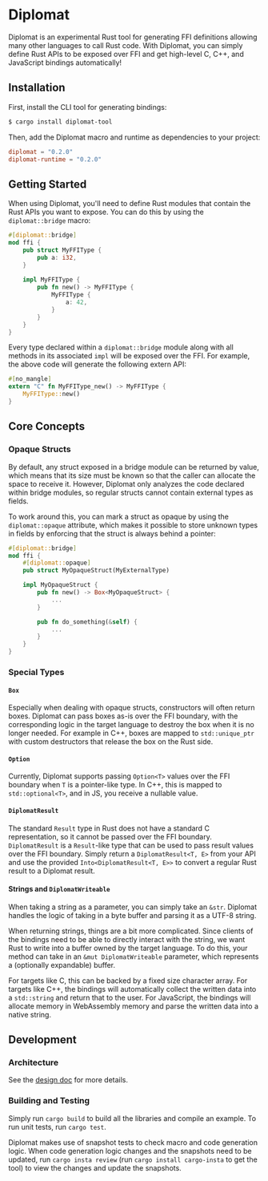 # Diplomat
Diplomat is an experimental Rust tool for generating FFI definitions allowing many other languages to call Rust code. With Diplomat, you can simply define Rust APIs to be exposed over FFI and get high-level C, C++, and JavaScript bindings automatically!

## Installation
First, install the CLI tool for generating bindings:
```bash
$ cargo install diplomat-tool
```

Then, add the Diplomat macro and runtime as dependencies to your project:
```toml
diplomat = "0.2.0"
diplomat-runtime = "0.2.0"
```

## Getting Started
When using Diplomat, you'll need to define Rust modules that contain the Rust APIs you want to expose. You can do this by using the `diplomat::bridge` macro:
```rust
#[diplomat::bridge]
mod ffi {
    pub struct MyFFIType {
        pub a: i32,
    }
    
    impl MyFFIType {
        pub fn new() -> MyFFIType {
            MyFFIType {
                a: 42,
            }
        }
    }
}
```

Every type declared within a `diplomat::bridge` module along with all methods in its associated `impl` will be exposed over the FFI. For example, the above code will generate the following extern API:
```rust
#[no_mangle]
extern "C" fn MyFFIType_new() -> MyFFIType {
    MyFFIType::new()
}
```
## Core Concepts
### Opaque Structs
By default, any struct exposed in a bridge module can be returned by value, which means that its size must be known so that the caller can allocate the space to receive it. However, Diplomat only analyzes the code declared within bridge modules, so regular structs cannot contain external types as fields.

To work around this, you can mark a struct as opaque by using the `diplomat::opaque` attribute, which makes it possible to store unknown types in fields by enforcing that the struct is always behind a pointer:
```rust
#[diplomat::bridge]
mod ffi {
    #[diplomat::opaque]
    pub struct MyOpaqueStruct(MyExternalType)

    impl MyOpaqueStruct {
        pub fn new() -> Box<MyOpaqueStruct> {
            ...
        }

        pub fn do_something(&self) {
            ...
        }
    }
}
```

### Special Types
#### `Box`
Especially when dealing with opaque structs, constructors will often return boxes. Diplomat can pass boxes as-is over the FFI boundary, with the corresponding logic in the target language to destroy the box when it is no longer needed. For example in C++, boxes are mapped to `std::unique_ptr` with custom destructors that release the box on the Rust side.

#### `Option`
Currently, Diplomat supports passing `Option<T>` values over the FFI boundary when `T` is a pointer-like type. In C++, this is mapped to `std::optional<T>`, and in JS, you receive a nullable value.

#### `DiplomatResult`
The standard `Result` type in Rust does not have a standard C representation, so it cannot be passed over the FFI boundary. `DiplomatResult` is a `Result`-like type that can be used to pass result values over the FFI boundary. Simply return a `DiplomatResult<T, E>` from your API and use the provided `Into<DiplomatResult<T, E>>` to convert a regular Rust result to a Diplomat result.

#### Strings and `DiplomatWriteable`
When taking a string as a parameter, you can simply take an `&str`. Diplomat handles the logic of taking in a byte buffer and parsing it as a UTF-8 string.

When returning strings, things are a bit more complicated. Since clients of the bindings need to be able to directly interact with the string, we want Rust to write into a buffer owned by the target language. To do this, your method can take in an `&mut DiplomatWriteable` parameter, which represents a (optionally expandable) buffer.

For targets like C, this can be backed by a fixed size character array. For targets like C++, the bindings will automatically collect the written data into a `std::string` and return that to the user. For JavaScript, the bindings will allocate memory in WebAssembly memory and parse the written data into a native string.

## Development
### Architecture
See the [design doc](docs/design_doc.md) for more details.

### Building and Testing
Simply run `cargo build` to build all the libraries and compile an example. To run unit tests, run `cargo test`.

Diplomat makes use of snapshot tests to check macro and code generation logic. When code generation logic changes and the snapshots need to be updated, run `cargo insta review` (run `cargo install cargo-insta` to get the tool) to view the changes and update the snapshots.
